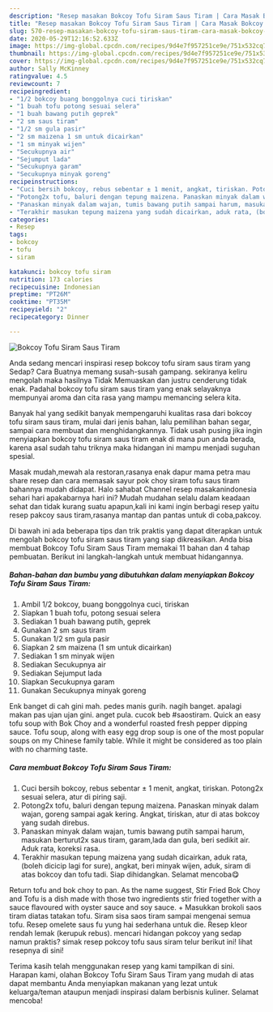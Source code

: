 ```yaml
---
description: "Resep masakan Bokcoy Tofu Siram Saus Tiram | Cara Masak Bokcoy Tofu Siram Saus Tiram Yang Sedap"
title: "Resep masakan Bokcoy Tofu Siram Saus Tiram | Cara Masak Bokcoy Tofu Siram Saus Tiram Yang Sedap"
slug: 570-resep-masakan-bokcoy-tofu-siram-saus-tiram-cara-masak-bokcoy-tofu-siram-saus-tiram-yang-sedap
date: 2020-05-29T12:16:52.633Z
image: https://img-global.cpcdn.com/recipes/9d4e7f957251ce9e/751x532cq70/bokcoy-tofu-siram-saus-tiram-foto-resep-utama.jpg
thumbnail: https://img-global.cpcdn.com/recipes/9d4e7f957251ce9e/751x532cq70/bokcoy-tofu-siram-saus-tiram-foto-resep-utama.jpg
cover: https://img-global.cpcdn.com/recipes/9d4e7f957251ce9e/751x532cq70/bokcoy-tofu-siram-saus-tiram-foto-resep-utama.jpg
author: Sally McKinney
ratingvalue: 4.5
reviewcount: 7
recipeingredient:
- "1/2 bokcoy buang bonggolnya cuci tiriskan"
- "1 buah tofu potong sesuai selera"
- "1 buah bawang putih geprek"
- "2 sm saus tiram"
- "1/2 sm gula pasir"
- "2 sm maizena 1 sm untuk dicairkan"
- "1 sm minyak wijen"
- "Secukupnya air"
- "Sejumput lada"
- "Secukupnya garam"
- "Secukupnya minyak goreng"
recipeinstructions:
- "Cuci bersih bokcoy, rebus sebentar ± 1 menit, angkat, tiriskan. Potong2x sesuai selera, atur di piring saji."
- "Potong2x tofu, baluri dengan tepung maizena. Panaskan minyak dalam wajan, goreng sampai agak kering. Angkat, tiriskan, atur di atas bokcoy yang sudah direbus."
- "Panaskan minyak dalam wajan, tumis bawang putih sampai harum, masukan berturut2x saus tiram, garam,lada dan gula, beri sedikit air. Aduk rata, koreksi rasa."
- "Terakhir masukan tepung maizena yang sudah dicairkan, aduk rata, (boleh dicicip lagi for sure), angkat, beri minyak wijen, aduk, siram di atas bokcoy dan tofu tadi. Siap dihidangkan. Selamat mencoba😋"
categories:
- Resep
tags:
- bokcoy
- tofu
- siram

katakunci: bokcoy tofu siram 
nutrition: 173 calories
recipecuisine: Indonesian
preptime: "PT26M"
cooktime: "PT35M"
recipeyield: "2"
recipecategory: Dinner

---
```



![Bokcoy Tofu Siram Saus Tiram](https://img-global.cpcdn.com/recipes/9d4e7f957251ce9e/751x532cq70/bokcoy-tofu-siram-saus-tiram-foto-resep-utama.jpg)

Anda sedang mencari inspirasi resep bokcoy tofu siram saus tiram yang Sedap? Cara Buatnya memang susah-susah gampang. sekiranya keliru mengolah maka hasilnya Tidak Memuaskan dan justru cenderung tidak enak. Padahal bokcoy tofu siram saus tiram yang enak selayaknya mempunyai aroma dan cita rasa yang mampu memancing selera kita.

Banyak hal yang sedikit banyak mempengaruhi kualitas rasa dari bokcoy tofu siram saus tiram, mulai dari jenis bahan, lalu pemilihan bahan segar, sampai cara membuat dan menghidangkannya. Tidak usah pusing jika ingin menyiapkan bokcoy tofu siram saus tiram enak di mana pun anda berada, karena asal sudah tahu triknya maka hidangan ini mampu menjadi suguhan spesial.

Masak mudah,mewah ala restoran,rasanya enak dapur mama petra mau share resep dan cara memasak sayur pok choy siram tofu saus tiram bahannya mudah didapat. Halo sahabat Channel resep masakanindonesia sehari hari apakabarnya hari ini? Mudah mudahan selalu dalam keadaan sehat dan tidak kurang suatu apapun,kali ini kami ingin berbagi resep yaitu resep pakcoy saus tiram,rasanya mantap dan pantas untuk di coba,pakcoy.


Di bawah ini ada beberapa tips dan trik praktis yang dapat diterapkan untuk mengolah bokcoy tofu siram saus tiram yang siap dikreasikan. Anda bisa membuat Bokcoy Tofu Siram Saus Tiram memakai 11 bahan dan 4 tahap pembuatan. Berikut ini langkah-langkah untuk membuat hidangannya.

<!--inarticleads1-->

##### Bahan-bahan dan bumbu yang dibutuhkan dalam menyiapkan Bokcoy Tofu Siram Saus Tiram:

1. Ambil 1/2 bokcoy, buang bonggolnya cuci, tiriskan
1. Siapkan 1 buah tofu, potong sesuai selera
1. Sediakan 1 buah bawang putih, geprek
1. Gunakan 2 sm saus tiram
1. Gunakan 1/2 sm gula pasir
1. Siapkan 2 sm maizena (1 sm untuk dicairkan)
1. Sediakan 1 sm minyak wijen
1. Sediakan Secukupnya air
1. Sediakan Sejumput lada
1. Siapkan Secukupnya garam
1. Gunakan Secukupnya minyak goreng


Enk banget di cah gini mah. pedes manis gurih. nagih banget. apalagi makan pas ujan ujan gini. anget pula. cucok beb #saostiram. Quick an easy tofu soup with Bok Choy and a wonderful roasted fresh pepper dipping sauce. Tofu soup, along with easy egg drop soup is one of the most popular soups on my Chinese family table. While it might be considered as too plain with no charming taste. 

<!--inarticleads2-->

##### Cara membuat Bokcoy Tofu Siram Saus Tiram:

1. Cuci bersih bokcoy, rebus sebentar ± 1 menit, angkat, tiriskan. Potong2x sesuai selera, atur di piring saji.
1. Potong2x tofu, baluri dengan tepung maizena. Panaskan minyak dalam wajan, goreng sampai agak kering. Angkat, tiriskan, atur di atas bokcoy yang sudah direbus.
1. Panaskan minyak dalam wajan, tumis bawang putih sampai harum, masukan berturut2x saus tiram, garam,lada dan gula, beri sedikit air. Aduk rata, koreksi rasa.
1. Terakhir masukan tepung maizena yang sudah dicairkan, aduk rata, (boleh dicicip lagi for sure), angkat, beri minyak wijen, aduk, siram di atas bokcoy dan tofu tadi. Siap dihidangkan. Selamat mencoba😋


Return tofu and bok choy to pan. As the name suggest, Stir Fried Bok Choy and Tofu is a dish made with those two ingredients stir fried together with a sauce flavoured with oyster sauce and soy sauce. + Masukkan brokoli saos tiram diatas tatakan tofu. Siram sisa saos tiram sampai mengenai semua tofu. Resep omelete saus fu yung hai sederhana untuk die. Resep kleor rendah lemak (kerupuk rebus). mencari hidangan pokcoy yang sedap namun praktis? simak resep pokcoy tofu saus siram telur berikut ini! lihat resepnya di sini! 

Terima kasih telah menggunakan resep yang kami tampilkan di sini. Harapan kami, olahan Bokcoy Tofu Siram Saus Tiram yang mudah di atas dapat membantu Anda menyiapkan makanan yang lezat untuk keluarga/teman ataupun menjadi inspirasi dalam berbisnis kuliner. Selamat mencoba!
